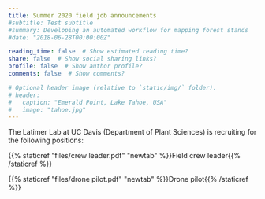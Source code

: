 ```yaml
---
title: Summer 2020 field job announcements
#subtitle: Test subtitle
#summary: Developing an automated workflow for mapping forest stands
#date: "2018-06-28T00:00:00Z"

reading_time: false  # Show estimated reading time?
share: false  # Show social sharing links?
profile: false  # Show author profile?
comments: false  # Show comments?

# Optional header image (relative to `static/img/` folder).
# header:
#   caption: "Emerald Point, Lake Tahoe, USA"
#   image: "tahoe.jpg"
---
```


The Latimer Lab at UC Davis (Department of Plant Sciences) is recruiting for the following positions:

{{% staticref "files/crew leader.pdf" "newtab" %}}Field crew leader{{% /staticref %}}

{{% staticref "files/drone pilot.pdf" "newtab" %}}Drone pilot{{% /staticref %}}
